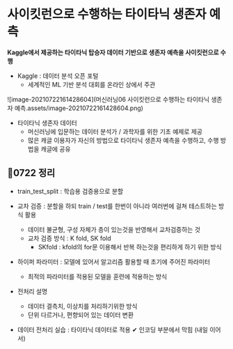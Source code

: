 # 사이킷런으로 수행하는 타이타닉 생존자 예측

**Kaggle에서 제공하는 타이타닉 탑승자 데이터 기반으로 생존자 예측을 사이킷런으로 수행**

- Kaggle : 데이터 분석 오픈 포털
  - 세계적인 ML 기반 분석 대회를 온라인 상에서 주관

![image-20210722161428604](머신러닝06 사이킷런으로 수행하는 타이타닉 생존자 예측.assets/image-20210722161428604.png)

- 타이타닉 생존자 데이터
  - 머신러닝에 입문하는 데이터 분석가 / 과학자를 위한 기초 예제로 제공
  - 많은 캐글 이용자가 자신의 방법으로 타이타닉 생존자 예측을 수행하고, 수행 방법을 캐글에 공유





## 📌0722 정리

- train_test_split : 학습용 검증용으로 분할



- 교차 검증 : 분할을 하되 train / test를 한번이 아니라 여러번에 걸쳐 테스트하는 방식 활용
  - 데이터 불균형, 구성 자체가 층이 있는것을 반영해서 교차검증하는 것
  - 교차 검증 방식 : K fold, SK fold
    - SKfold : kfold의 for문 이용해서 반복 하는것을 편리하게 하기 위한 방식 



- 하이퍼 파라미터 : 모델에 있어서 알고리즘 활용할 때 초기에 주어진 파라미터 
  - 최적의 파라미터를 적용된 모델을 훈련에 적용하는 방식



- 전처리 설명
  - 데이터 결측치, 이상치를 처리하기위한 방식
  - 단위 다르거나, 편향되어 있는 데이터 변환  



- 데이터 전처리 실습 : 타이타닉 데이터로 적용
  ✔ 인코딩 부분에서 막힘 (내일 이어서)